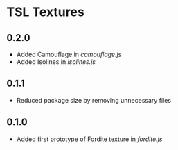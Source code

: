 # TSL Textures


## 0.2.0
* Added Camouflage in *camouflage.js*
* Added Isolines in *isolines.js*

## 0.1.1
* Reduced package size by removing unnecessary files

## 0.1.0
* Added first prototype of Fordite texture in *fordite.js*
